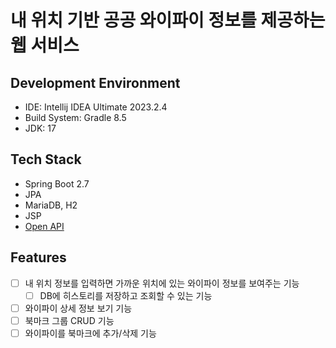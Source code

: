 # 내 위치 기반 공공 와이파이 정보를 제공하는 웹 서비스

## Development Environment

- IDE: Intellij IDEA Ultimate 2023.2.4
- Build System: Gradle 8.5
- JDK: 17

## Tech Stack

- Spring Boot 2.7
- JPA
- MariaDB, H2
- JSP
- [Open API](https://data.seoul.go.kr/dataList/OA-20883/S/1/datasetView.do)

## Features

- [ ] 내 위치 정보를 입력하면 가까운 위치에 있는 와이파이 정보를 보여주는 기능
    - [ ] DB에 히스토리를 저장하고 조회할 수 있는 기능
- [ ] 와이파이 상세 정보 보기 기능
- [ ] 북마크 그룹 CRUD 기능
- [ ] 와이파이를 북마크에 추가/삭제 기능